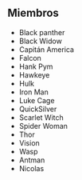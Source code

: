 ## Miembros

-   Black panther
-   Black Widow
-   Capitán America
-   Falcon
-   Hank Pym
-   Hawkeye
-   Hulk
-   Iron Man
-   Luke Cage
-   QuickSilver
-   Scarlet Witch
-   Spider Woman
-   Thor
-   Vision
-   Wasp
-   Antman
-   Nicolas
